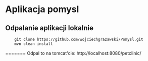 # Aplikacja pomysl


## Odpalanie aplikacji lokalnie

```
	git clone https://github.com/wojciechgrazawski/Pomysl.git
	mvn clean install
```
=======
Odpal to na tomcat'cie: http://localhost:8080/petclinic/







